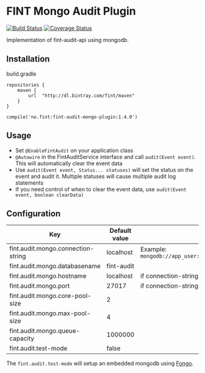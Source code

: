 # FINT Mongo Audit Plugin

[![Build Status](https://travis-ci.org/FINTlabs/fint-audit-mongo-plugin.svg?branch=master)](https://travis-ci.org/FINTlabs/fint-audit-mongo-plugin)
[![Coverage Status](https://coveralls.io/repos/github/FINTlabs/fint-audit-mongo-plugin/badge.svg?branch=master)](https://coveralls.io/github/FINTlabs/fint-audit-mongo-plugin?branch=master)

Implementation of fint-audit-api using mongodb.

## Installation

build.gradle

```
repositories {
    maven {
        url  "http://dl.bintray.com/fint/maven"
    }
}

compile('no.fint:fint-audit-mongo-plugin:1.4.0')
```

## Usage

- Set `@EnableFintAudit` on your application class
- `@Autowire` in the FintAuditService interface and call `audit(Event event)`. This will automatically clear the event data
- Use `audit(Event event, Status... statuses)` will set the status on the event and audit it. Multiple statuses will cause multiple audit log statements
- If you need control of when to clear the event data, use `audit(Event event, boolean clearData)`

## Configuration

| Key | Default value | Comment |
|-----|---------------|---------|
| fint.audit.mongo.connection-string | localhost | Example: `mongodb://app_user:bestPo55word3v3r@localhost/%s`|
| fint.audit.mongo.databasename | fint-audit | |
| fint.audit.mongo.hostname | localhost | if connection-string is set this will be ignored |
| fint.audit.mongo.port | 27017 | if connection-string is set this will be ignored |
| fint.audit.mongo.core-pool-size | 2 | |
| fint.audit.mongo.max-pool-size | 4 | |
| fint.audit.mongo.queue-capacity | 1000000 | |
| fint.audit.test-mode | false | |

The `fint.audit.test-mode` will setup an embedded mongodb using [Fongo](https://github.com/fakemongo/fongo).
